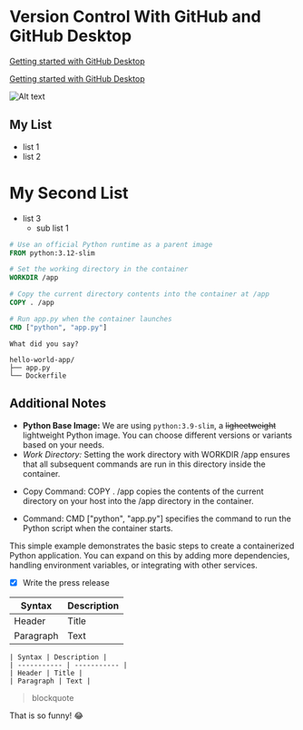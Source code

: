 # Version Control With GitHub and GitHub Desktop
[Getting started with GitHub Desktop](https://docs.github.com/en/desktop/overview/getting-started-with-github-desktop)

[Getting started with GitHub Desktop](https://docs.github.com/en/desktop/overview/getting-started-with-github-desktop "Github Desktop")

![Alt text](https://c4.wallpaperflare.com/wallpaper/586/603/742/minimalism-4k-for-mac-desktop-wallpaper-preview.jpg "External Image")

## My List
* list 1
* list 2

# My Second List
* list 3
    * sub list 1

```DockerFile
# Use an official Python runtime as a parent image
FROM python:3.12-slim

# Set the working directory in the container
WORKDIR /app

# Copy the current directory contents into the container at /app
COPY . /app

# Run app.py when the container launches
CMD ["python", "app.py"]
```

`What did you say?`

```
hello-world-app/
├── app.py
└── Dockerfile
```

## Additional Notes
* __Python Base Image:__ We are using `python:3.9-slim`, a ~~ligheetweight~~ lightweight Python image. You can choose different versions or variants based on your needs.
* _Work Directory:_ Setting the work directory with WORKDIR /app ensures that all subsequent commands are run in this directory inside the container.
- Copy Command: COPY . /app copies the contents of the current directory on your host into the /app directory in the container.
+ Command: CMD ["python", "app.py"] specifies the command to run the Python script when the container starts.

This simple example demonstrates the basic steps to create a containerized Python application. You can expand on this by adding more dependencies, handling environment variables, or integrating with other services.

- [x] Write the press release

| Syntax | Description |
| ----------- | ----------- |
| Header | Title |
| Paragraph | Text |

```
| Syntax | Description |
| ----------- | ----------- |
| Header | Title |
| Paragraph | Text |
```

> blockquote

That is so funny! :joy: